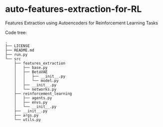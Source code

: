 # auto-features-extraction-for-RL
Features Extraction using Autoencoders for Reinforcement Learning Tasks


Code tree:
````
.
├── LICENSE
├── README.md
├── run.py
└── src
    ├── features_extraction
    │   ├── base.py
    │   ├── BetaVAE
    │   │   ├── __init__.py
    │   │   └── model.py
    │   ├── __init__.py
    │   └── networks.py
    ├── reinforcement_learning
    │   ├── agents.py
    │   ├── envs.py
    │   └── __init__.py
    ├── __init__.py
    ├── args.py
    └── utils.py


````
